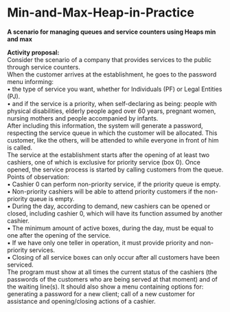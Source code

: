 # Min-and-Max-Heap-in-Practice

<strong>A scenario for managing queues and service counters using Heaps min and max</strong>

<strong>Activity proposal:</strong></br>
Consider the scenario of a company that provides services to the public through service counters.</br>
When the customer arrives at the establishment, he goes to the password menu informing:</br>
• the type of service you want, whether for Individuals (PF) or Legal Entities (PJ).</br>
• and if the service is a priority, when self-declaring as being: people with physical disabilities, elderly people aged over 60 years, pregnant women, nursing mothers and people   accompanied by infants.</br>
After including this information, the system will generate a password, respecting the service queue in which the customer will be allocated. This customer, like the others, will be attended to while everyone in front of him is called.</br>
The service at the establishment starts after the opening of at least two cashiers, one of which is exclusive for priority service (box 0). Once opened, the service process is started by calling customers from the queue.</br>
Points of observation:</br>
▪ Cashier 0 can perform non-priority service, if the priority queue is empty.</br>
▪ Non-priority cashiers will be able to attend priority customers if the non-priority queue is empty.</br>
▪ During the day, according to demand, new cashiers can be opened or closed, including cashier 0, which will have its function assumed by another cashier.</br>
▪ The minimum amount of active boxes, during the day, must be equal to one after the opening of the service.</br>
▪ If we have only one teller in operation, it must provide priority and non-priority services.</br>
▪ Closing of all service boxes can only occur after all customers have been serviced.</br>
The program must show at all times the current status of the cashiers (the passwords of the customers who are being served at that moment) and of the waiting line(s). It should also show a menu containing options for: generating a password for a new client; call of a new customer for assistance and opening/closing actions of a cashier.
